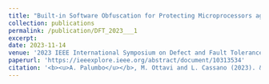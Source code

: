```yaml
---
title: "Built-in Software Obfuscation for Protecting Microprocessors against Hardware Trojan Horses"
collection: publications
permalink: /publication/DFT_2023___1
excerpt:
date: 2023-11-14
venue: '2023 IEEE International Symposium on Defect and Fault Tolerance in VLSI and Nanotechnology Systems (DFT)'
paperurl: 'https://ieeexplore.ieee.org/abstract/document/10313534'
citation: '<b><u>A. Palumbo</u></b>, M. Ottavi and L. Cassano (2023). &quot;Built-in Software Obfuscation for Protecting Microprocessors against Hardware Trojan Horses&quot; <i>2023 IEEE International Symposium on Defect and Fault Tolerance in VLSI and Nanotechnology Systems (DFT)</i>.'
---
```

